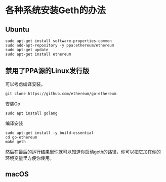 # 各种系统安装Geth的办法

## Ubuntu

```shell
sudo apt-get install software-properties-common
sudo add-apt-repository -y ppa:ethereum/ethereum
sudo apt-get update
sudo apt-get install ethereum
```

## 禁用了PPA源的Linux发行版

可以考虑编译安装。

```shell
git clone https://github.com/ethereum/go-ethereum
```

安装Go

```shell
sudo apt install golang
```

编译安装

```shell
sudo apt-get install -y build-essential
cd go-ethereum
make geth
```

然后在最后的运行结果里你就可以知道你启动geth的路径，你可以把它加在你的环境变量里方便你使用。

## macOS
